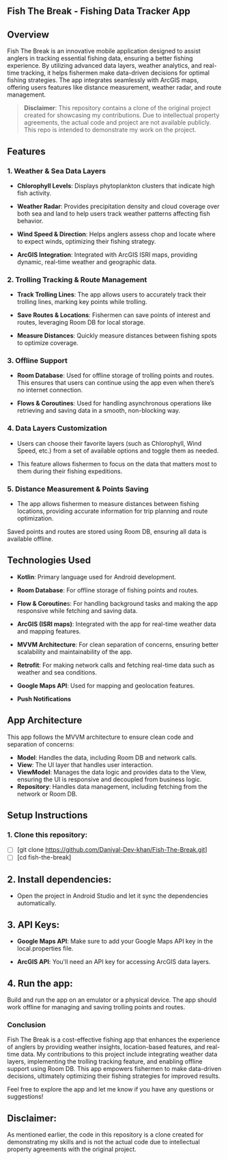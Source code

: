 ## Fish The Break - Fishing Data Tracker App

## Overview

Fish The Break is an innovative mobile application designed to assist anglers in tracking essential
fishing data, ensuring a better fishing experience. By utilizing advanced data layers, weather
analytics, and real-time tracking, it helps fishermen make data-driven decisions for optimal fishing
strategies. The app integrates seamlessly with ArcGIS maps, offering users features like distance
measurement, weather radar, and route management.

> **Disclaimer**: This repository contains a clone of the original project created for showcasing my
> contributions. Due to intellectual property agreements, the actual code and project are not
> available publicly. This repo is intended to demonstrate my work on the project.

## Features

### 1. Weather & Sea Data Layers

- **Chlorophyll Levels**: Displays phytoplankton clusters that indicate high fish activity.

- **Weather Radar**: Provides precipitation density and cloud coverage over both sea and land to
  help
  users track weather patterns affecting fish behavior.

- **Wind Speed & Direction**: Helps anglers assess chop and locate where to expect winds, optimizing
  their
  fishing strategy.

- **ArcGIS Integration**: Integrated with ArcGIS ISRI maps, providing dynamic, real-time weather and
  geographic data.

### 2. Trolling Tracking & Route Management

- **Track Trolling Lines**: The app allows users to accurately track their trolling lines, marking
  key
  points while trolling.

- **Save Routes & Locations**: Fishermen can save points of interest and routes, leveraging Room DB
  for
  local storage.

- **Measure Distances**: Quickly measure distances between fishing spots to optimize coverage.

### 3. Offline Support

- **Room Database**: Used for offline storage of trolling points and routes. This ensures that users
  can
  continue using the app even when there’s no internet connection.

- **Flows & Coroutines**: Used for handling asynchronous operations like retrieving and saving data
  in a
  smooth, non-blocking way.

### 4. Data Layers Customization

- Users can choose their favorite layers (such as Chlorophyll, Wind Speed, etc.) from a set of
  available options and toggle them as needed.

- This feature allows fishermen to focus on the data that matters most to them during their fishing
  expeditions.

### 5. Distance Measurement & Points Saving

- The app allows fishermen to measure distances between fishing locations, providing accurate
  information for trip planning and route optimization.

Saved points and routes are stored using Room DB, ensuring all data is available offline.

## Technologies Used

- **Kotlin**: Primary language used for Android development.

- **Room Database**: For offline storage of fishing points and routes.

- **Flow & Coroutine**s: For handling background tasks and making the app responsive while fetching
  and saving data.

- **ArcGIS (ISRI maps)**: Integrated with the app for real-time weather data and mapping features.

- **MVVM Architecture**: For clean separation of concerns, ensuring better scalability and
  maintainability of the app.

- **Retrofit**: For making network calls and fetching real-time data such as weather and sea
  conditions.

- **Google Maps API**: Used for mapping and geolocation features.

- **Push Notifications**

## App Architecture

This app follows the MVVM architecture to ensure clean code and separation of concerns:

- **Model**: Handles the data, including Room DB and network calls.
- **View**: The UI layer that handles user interaction.
- **ViewModel**: Manages the data logic and provides data to the View, ensuring the UI is responsive
  and
  decoupled from business logic.
- **Repository**: Handles data management, including fetching from the network or Room DB.

## Setup Instructions

### 1. Clone this repository:

- [ ] [git clone https://github.com/Daniyal-Dev-khan/Fish-The-Break.git]
- [ ] [cd fish-the-break]

## 2. Install dependencies:

- Open the project in Android Studio and let it sync the dependencies automatically.

## 3. API Keys:

- **Google Maps API**: Make sure to add your Google Maps API key in the local.properties file.

- **ArcGIS API**: You'll need an API key for accessing ArcGIS data layers.

## 4. Run the app:

Build and run the app on an emulator or a physical device. The app should work offline for managing
and saving trolling points and routes.

### Conclusion

Fish The Break is a cost-effective fishing app that enhances the experience of anglers by providing
weather insights, location-based features, and real-time data. My contributions to this project
include integrating weather data layers, implementing the trolling tracking feature, and enabling
offline support using Room DB. This app empowers fishermen to make data-driven decisions, ultimately
optimizing their fishing strategies for improved results.

Feel free to explore the app and let me know if you have any questions or suggestions!

## Disclaimer:

As mentioned earlier, the code in this repository is a clone created for demonstrating my skills and
is not the actual code due to intellectual property agreements with the original project.





